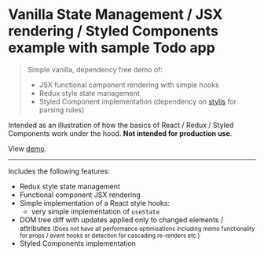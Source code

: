 # Vanilla State Management / JSX rendering / Styled Components example with sample Todo app

> Simple vanilla, dependency free demo of:
>
> - JSX functional component rendering with simple hooks
> - Redux style state management
> - Styled Component implementation (dependency on [stylis](https://github.com/thysultan/stylis.js) for parsing rules)

Intended as an illustration of how the basics of React / Redux / Styled Components work under the hood.
**Not intended for production use**.

View [demo](https://matt-dunn.github.io/demo-state-styled-render/).

---

Includes the following features:

- Redux style state management
- Functional component JSX rendering
- Simple implementation of a React style hooks:
    - very simple implementation of ```useState```
- DOM tree diff with updates applied only to changed elements / attributes <small>(Does not have all performance optimisations including memo functionality for props / event hooks or detection for cascading re-renders etc.)</small>
- Styled Components implementation
